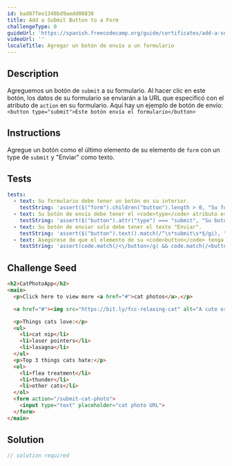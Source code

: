 ```yaml
---
id: bad87fee1348bd9aedd08830
title: Add a Submit Button to a Form
challengeType: 0
guideUrl: 'https://spanish.freecodecamp.org/guide/certificates/add-a-submit-button-to-a-form'
videoUrl: ''
localeTitle: Agregar un botón de envío a un formulario
---
```


## Description
<section id="description"> Agreguemos un botón de <code>submit</code> a su formulario. Al hacer clic en este botón, los datos de su formulario se enviarán a la URL que especificó con el atributo de <code>action</code> en su formulario. Aquí hay un ejemplo de botón de envío: <code>&lt;button type=&quot;submit&quot;&gt;Este botón envía el formulario&lt;/button&gt;</code> </section>

## Instructions
<section id="instructions"> Agregue un botón como el último elemento de su elemento de <code>form</code> con un type de <code>submit</code> y &quot;Enviar&quot; como texto. </section>

## Tests
<section id='tests'>

```yml
tests:
  - text: Su formulario debe tener un botón en su interior.
    testString: 'assert($("form").children("button").length > 0, "Su formulario debe tener un botón en su interior.");'
  - text: Su botón de envío debe tener el <code>type</code> atributo establecido para <code>submit</code> .
    testString: 'assert($("button").attr("type") === "submit", "Su botón de envío debe tener el atributo <code>type</code> establecido para <code>submit</code>.");'
  - text: Su botón de enviar solo debe tener el texto "Enviar".
    testString: 'assert($("button").text().match(/^\s*submit\s*$/gi), "Su botón de enviar solo debe tener el texto "Enviar".");'
  - text: Asegúrese de que el elemento de su <code>button</code> tenga una etiqueta de cierre.
    testString: 'assert(code.match(/<\/button>/g) && code.match(/<button/g) && code.match(/<\/button>/g).length === code.match(/<button/g).length, "Asegúrese de queel elemento <code>button</code> tiene una etiqueta de cierre.");'

```

</section>

## Challenge Seed
<section id='challengeSeed'>

<div id='html-seed'>

```html
<h2>CatPhotoApp</h2>
<main>
  <p>Click here to view more <a href="#">cat photos</a>.</p>

  <a href="#"><img src="https://bit.ly/fcc-relaxing-cat" alt="A cute orange cat lying on its back."></a>

  <p>Things cats love:</p>
  <ul>
    <li>cat nip</li>
    <li>laser pointers</li>
    <li>lasagna</li>
  </ul>
  <p>Top 3 things cats hate:</p>
  <ol>
    <li>flea treatment</li>
    <li>thunder</li>
    <li>other cats</li>
  </ol>
  <form action="/submit-cat-photo">
    <input type="text" placeholder="cat photo URL">
  </form>
</main>

```

</div>



</section>

## Solution
<section id='solution'>

```js
// solution required
```
</section>
